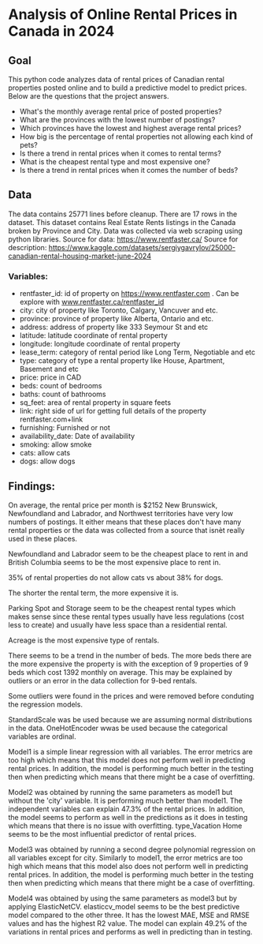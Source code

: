 # Analysis of Online Rental Prices in Canada in 2024

##  Goal
This python code analyzes data of rental prices of Canadian rental properties posted online and to build a predictive model to predict prices. Below are the questions that the project answers.

* What's the monthly average rental price of posted properties?
* What are the provinces with the lowest number of postings?
* Which provinces have the lowest and highest average rental prices?
* How big is the percentage of rental properties not allowing each kind of pets?
* Is there a trend in rental prices when it comes to rental terms?
* What is the cheapest rental type and most expensive one?
* Is there a trend in rental prices when it comes the number of beds?

## Data
The data contains 25771 lines before cleanup. There are 17 rows in the dataset. This dataset contains Real Estate Rents listings in the Canada broken by Province and City. Data was collected via web scraping using python libraries.
Source for data: https://www.rentfaster.ca/
Source for description: https://www.kaggle.com/datasets/sergiygavrylov/25000-canadian-rental-housing-market-june-2024

### Variables:
* rentfaster_id:  id of property on https://www.rentfaster.com . Can be explore with www.rentfaster.ca/rentfaster_id
* city: city of property like Toronto, Calgary, Vancuver and etc.
* province: province of property like Alberta, Ontario and etc.
* address: address of property like 333 Seymour St and etc
* latitude: latitude coordinate of rental property
* longitude: longitude coordinate of rental property
* lease_term: category of rental period like Long Term, Negotiable and etc
* type: category of type a rental property like House, Apartment, Basement and etc
* price: price in CAD
* beds: count of bedrooms
* baths: count of bathrooms
* sq_feet: area of rental property in square feets
* link: right side of url for getting full details of the property rentfaster.com+link
* furnishing: Furnished or not
* availability_date: Date of availability
* smoking: allow smoke
* cats: allow cats
* dogs: allow dogs

## Findings:
On average, the rental price per month is $2152
New Brunswick, Newfoundland and Labrador, and Northwest territories have very low numbers of postings. It either means that these places don't have many rental properties or the data was collected from a source that isnèt really used in these places.

Newfoundland and Labrador seem to be the cheapest place to rent in and British Columbia seems to be the most expensive place to rent in.

35% of rental properties do not allow cats vs about 38% for dogs.

The shorter the rental term, the more expensive it is.

Parking Spot and Storage seem to be the cheapest rental types which makes sense since these rental types usually have less regulations (cost less to create) and usually have less space than a residential rental.

Acreage is the most expensive type of rentals.

There seems to be a trend in the number of beds. The more beds there are the more expensive the property is with the exception of 9 properties of 9 beds which cost 1392 monthly on average. This may be explained by outliers or an error in the data collection for 9-bed rentals.

Some outliers were found in the prices and were removed before conduting the regression models.

StandardScale was be used because we are assuming normal distributions in the data. OneHotEncoder wwas be used because the categorical variables are ordinal.

Model1 is a simple linear regression with all variables. The error metrics are too high which means that this model does not perform well in predicting rental prices. In addition, the model is performing much better in the testing then when predicting which means that there might be a case of overfitting.

Model2 was obtained by running the same parameters as model1 but without the 'city' variable. It is performing much better than model1. The independent variables can explain 47.3% of the rental prices. In addition, the model seems to perform as well in the predictions as it does in testing which means that there is no issue with overfitting. type_Vacation Home seems to be the most influential predictor of rental prices.

Model3 was obtained by running a second degree polynomial regression on all variables except for city. Similarly to model1, the error metrics are too high which means that this model also does not perform well in predicting rental prices. In addition, the model is performing much better in the testing then when predicting which means that there might be a case of overfitting.

Model4 was obtained by using the same parameters as model3 but by applying ElasticNetCV. elasticcv_model seems to be the best predictive model compared to the other three. It has the lowest MAE, MSE and RMSE values and has the highest R2 value. The model can explain 49.2% of the variations in rental prices and performs as well in predicting than in testing.